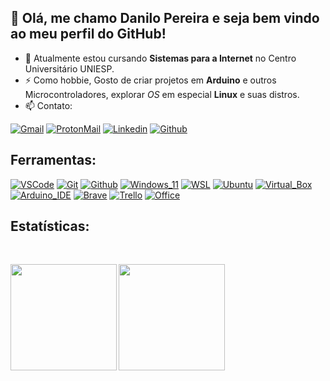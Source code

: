 ## 👋 Olá, me chamo Danilo Pereira e seja bem vindo ao meu perfil do GitHub!

- 🌱 Atualmente estou cursando **Sistemas para a Internet** no Centro Universitário UNIESP.
- ⚡ Como hobbie, Gosto de criar projetos em **Arduino** e outros Microcontroladores, explorar *OS* em especial **Linux** e suas distros.
- 📫 Contato:

<!-- Badges --> 

  [![Gmail](https://img.shields.io/badge/Gmail-D14836?style=for-the-badge&logo=gmail&logoColor=white)](mailto:danilopereiraviana@gmail.com)
  [![ProtonMail](https://img.shields.io/badge/ProtonMail-8B89CC?style=for-the-badge&logo=protonmail&logoColor=white)](mailto:d4n_kali@protonmail.com)
  [![Linkedin](https://img.shields.io/badge/LinkedIn-0077B5?style=for-the-badge&logo=linkedin&logoColor=white)](https://www.linkedin.com/in/danilo-pereira-a568072a0/)
  [![Github](https://img.shields.io/badge/GitHub-100000?style=for-the-badge&logo=github&logoColor=white)](https://github.com/d4nkali)

## Ferramentas:

<!-- Badges -->

  [![VSCode](https://img.shields.io/badge/Visual_Studio_Code-0078D4?style=for-the-badge&logo=visual%20studio%20code&logoColor=white)]()
  [![Git](https://img.shields.io/badge/GIT-E44C30?style=for-the-badge&logo=git&logoColor=white)]()
  [![Github](https://img.shields.io/badge/GitHub-100000?style=for-the-badge&logo=github&logoColor=white)]()
  [![Windows_11](https://img.shields.io/badge/Windows-0078D6?style=for-the-badge&logo=windows&logoColor=white)]()
  [![WSL](https://img.shields.io/badge/WSL-0a97f5?style=for-the-badge&logo=linux&logoColor=white)]()
  [![Ubuntu](https://img.shields.io/badge/Ubuntu-E95420?style=for-the-badge&logo=ubuntu&logoColor=white)]()
  [![Virtual_Box](https://img.shields.io/badge/VirtualBox-183A61?logo=virtualbox&logoColor=white&style=for-the-badge)]()
  [![Arduino_IDE](https://img.shields.io/badge/Arduino_IDE-00979D?style=for-the-badge&logo=arduino&logoColor=white)]()
  [![Brave](https://img.shields.io/badge/Brave-FF1B2D?style=for-the-badge&logo=Brave&logoColor=white)]()
  [![Trello](https://img.shields.io/badge/Trello-0052CC?style=for-the-badge&logo=trello&logoColor=white)]()
  [![Office](https://img.shields.io/badge/Microsoft_Office-D83B01?style=for-the-badge&logo=microsoft-office&logoColor=white)]()

## Estatísticas:

<br>

<div class="estatistica">
  
  <a href="https://github.com/d4nkali">
    
  <img align="left" height="170px" src="https://github-readme-stats.vercel.app/api/top-langs/?username=d4nkali&layout=compact&langs_count=20&theme=dracula&locale=pt-br&hide=Markdown,Jupyter%20Notebook&include_private=true"/>  <!-- Linguagens mais Usadas -->

  <img height="170px" align="center" src="https://github-readme-stats.vercel.app/api?username=d4nkali&theme=dracula&hide_rank=true&locale=pt-br&show_icons=true&count_private=true&include_private=true"/>  <!-- Rank -->

</div>

<br>



<!--

**d4nkali/d4nkali** is a ✨ _special_ ✨ repository because its `README.md` (this file) appears on your GitHub profile.

Here are some ideas to get you started:

- 🔭 I’m currently working on ...
- 🌱 I’m currently learning ...
- 👯 I’m looking to collaborate on ...
- 🤔 I’m looking for help with ...
- 💬 Ask me about ...
- 📫 How to reach me: ...
- 😄 Pronouns: ...
- ⚡ Fun fact: ...

-->
